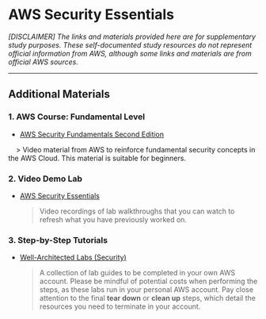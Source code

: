 # AWS Security Essentials
_[DISCLAIMER] The links and materials provided here are for supplementary study purposes. These self-documented study resources do not represent official information from AWS, although some links and materials are from official AWS sources._

---
## Additional Materials
### 1. AWS Course: Fundamental Level
- [AWS Security Fundamentals Second Edition](https://skillbuilder.aws/learn/S2N5PM41ZK/aws-security-fundamentals-second-edition/E71QQGTCRZ)

    > Video material from AWS to reinforce fundamental security concepts in the AWS Cloud. This material is suitable for beginners.

### 2. Video Demo Lab
- [AWS Security Essentials](https://bit.ly/secess-labs)

    > Video recordings of lab walkthroughs that you can watch to refresh what you have previously worked on.

### 3. Step-by-Step Tutorials
- [Well-Architected Labs (Security)](https://www.wellarchitectedlabs.com/security/)

    > A collection of lab guides to be completed in your own AWS account. Please be mindful of potential costs when performing the steps, as these labs run in your personal AWS account. Pay close attention to the final **tear down** or **clean up** steps, which detail the resources you need to terminate in your account.
